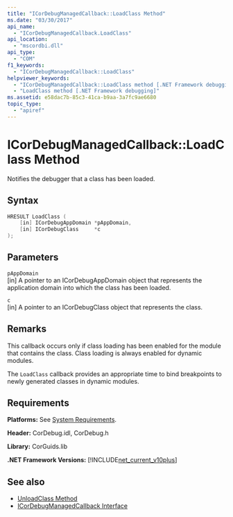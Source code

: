 ```yaml
---
title: "ICorDebugManagedCallback::LoadClass Method"
ms.date: "03/30/2017"
api_name: 
  - "ICorDebugManagedCallback.LoadClass"
api_location: 
  - "mscordbi.dll"
api_type: 
  - "COM"
f1_keywords: 
  - "ICorDebugManagedCallback::LoadClass"
helpviewer_keywords: 
  - "ICorDebugManagedCallback::LoadClass method [.NET Framework debugging]"
  - "LoadClass method [.NET Framework debugging]"
ms.assetid: e58dac7b-85c3-41ca-b9aa-3a7fc9ae6680
topic_type: 
  - "apiref"
---
```

# ICorDebugManagedCallback::LoadClass Method
Notifies the debugger that a class has been loaded.  
  
## Syntax  
  
```cpp  
HRESULT LoadClass (  
    [in] ICorDebugAppDomain *pAppDomain,  
    [in] ICorDebugClass     *c  
);  
```  
  
## Parameters  
 `pAppDomain`  
 [in] A pointer to an ICorDebugAppDomain object that represents the application domain into which the class has been loaded.  
  
 `c`  
 [in] A pointer to an ICorDebugClass object that represents the class.  
  
## Remarks  
 This callback occurs only if class loading has been enabled for the module that contains the class. Class loading is always enabled for dynamic modules.  
  
 The `LoadClass` callback provides an appropriate time to bind breakpoints to newly generated classes in dynamic modules.  
  
## Requirements  
 **Platforms:** See [System Requirements](../../../../docs/framework/get-started/system-requirements.md).  
  
 **Header:** CorDebug.idl, CorDebug.h  
  
 **Library:** CorGuids.lib  
  
 **.NET Framework Versions:** [!INCLUDE[net_current_v10plus](../../../../includes/net-current-v10plus-md.md)]  
  
## See also

- [UnloadClass Method](../../../../docs/framework/unmanaged-api/debugging/icordebugmanagedcallback-unloadclass-method.md)
- [ICorDebugManagedCallback Interface](../../../../docs/framework/unmanaged-api/debugging/icordebugmanagedcallback-interface.md)
